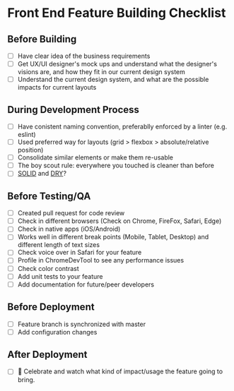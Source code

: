 # Front End Feature Building Checklist

## Before Building

- [ ] Have clear idea of the business requirements
- [ ] Get UX/UI designer's mock ups and understand what the designer's visions are, and how they fit in our current design system
- [ ] Understand the current design system, and what are the possible impacts for current layouts

## During Development Process

- [ ] Have conistent naming convention, preferablly enforced by a linter (e.g. eslint)
- [ ] Used preferred way for layouts (grid > flexbox > absolute/relative position)
- [ ] Consolidate similar elements or make them re-usable
- [ ] The boy scout rule: everywhere you touched is cleaner than before
- [ ] [SOLID](https://en.wikipedia.org/wiki/SOLID) and [DRY](https://en.wikipedia.org/wiki/Don%27t_repeat_yourself)?

## Before Testing/QA

- [ ] Created pull request for code review
- [ ] Check in different browsers (Check on Chrome, FireFox, Safari, Edge)
- [ ] Check in native apps (iOS/Android)
- [ ] Works well in different break points (Mobile, Tablet, Desktop) and different length of text sizes
- [ ] Check voice over in Safari for your feature
- [ ] Profile in ChromeDevTool to see any performance issues
- [ ] Check color contrast
- [ ] Add unit tests to your feature
- [ ] Add documentation for future/peer developers

## Before Deployment

- [ ] Feature branch is synchronized with master
- [ ] Add configuration changes

## After Deployment

- [ ] 🎉 Celebrate and watch what kind of impact/usage the feature going to bring.


